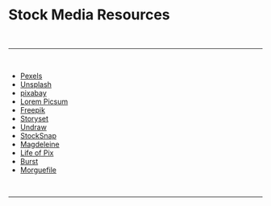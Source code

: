 # Stock Media Resources

<br>

---

<br>

- [Pexels](https://www.pexels.com/)
- [Unsplash](https://unsplash.com/)
- [pixabay](https://pixabay.com/)
- [Lorem Picsum](https://picsum.photos/)
- [Freepik](https://www.freepik.com/)
- [Storyset](https://storyset.com/)
- [Undraw](https://undraw.co/illustrations)
- [StockSnap](https://stocksnap.io/)
- [Magdeleine](https://magdeleine.co/)
- [Life of Pix](https://www.lifeofpix.com/)
- [Burst](https://burst.shopify.com/)
- [Morguefile](https://morguefile.com/)

<br>

---
